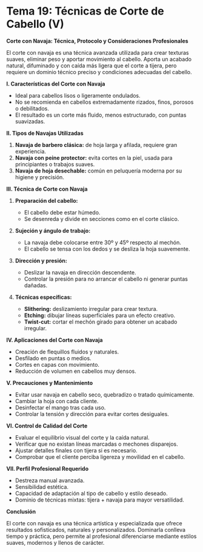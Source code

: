 # Tema 19: Técnicas de Corte de Cabello (V)

**Corte con Navaja: Técnica, Protocolo y Consideraciones Profesionales**

El corte con navaja es una técnica avanzada utilizada para crear texturas suaves, eliminar peso y aportar movimiento al cabello. Aporta un acabado natural, difuminado y con caída más ligera que el corte a tijera, pero requiere un dominio técnico preciso y condiciones adecuadas del cabello.

**I. Características del Corte con Navaja**

- Ideal para cabellos lisos o ligeramente ondulados.
- No se recomienda en cabellos extremadamente rizados, finos, porosos o debilitados.
- El resultado es un corte más fluido, menos estructurado, con puntas suavizadas.

**II. Tipos de Navajas Utilizadas**

1. **Navaja de barbero clásica:** de hoja larga y afilada, requiere gran experiencia.
2. **Navaja con peine protector:** evita cortes en la piel, usada para principiantes o trabajos suaves.
3. **Navaja de hoja desechable:** común en peluquería moderna por su higiene y precisión.

**III. Técnica de Corte con Navaja**

1. **Preparación del cabello:**
   - El cabello debe estar húmedo.
   - Se desenreda y divide en secciones como en el corte clásico.

2. **Sujeción y ángulo de trabajo:**
   - La navaja debe colocarse entre 30º y 45º respecto al mechón.
   - El cabello se tensa con los dedos y se desliza la hoja suavemente.

3. **Dirección y presión:**
   - Deslizar la navaja en dirección descendente.
   - Controlar la presión para no arrancar el cabello ni generar puntas dañadas.

4. **Técnicas específicas:**
   - **Slithering:** deslizamiento irregular para crear textura.
   - **Etching:** dibujar líneas superficiales para un efecto creativo.
   - **Twist-cut:** cortar el mechón girado para obtener un acabado irregular.

**IV. Aplicaciones del Corte con Navaja**

- Creación de flequillos fluidos y naturales.
- Desfilado en puntas o medios.
- Cortes en capas con movimiento.
- Reducción de volumen en cabellos muy densos.

**V. Precauciones y Mantenimiento**

- Evitar usar navaja en cabello seco, quebradizo o tratado químicamente.
- Cambiar la hoja con cada cliente.
- Desinfectar el mango tras cada uso.
- Controlar la tensión y dirección para evitar cortes desiguales.

**VI. Control de Calidad del Corte**

- Evaluar el equilibrio visual del corte y la caída natural.
- Verificar que no existan líneas marcadas o mechones disparejos.
- Ajustar detalles finales con tijera si es necesario.
- Comprobar que el cliente perciba ligereza y movilidad en el cabello.

**VII. Perfil Profesional Requerido**

- Destreza manual avanzada.
- Sensibilidad estética.
- Capacidad de adaptación al tipo de cabello y estilo deseado.
- Dominio de técnicas mixtas: tijera + navaja para mayor versatilidad.

**Conclusión**

El corte con navaja es una técnica artística y especializada que ofrece resultados sofisticados, naturales y personalizados. Dominarla conlleva tiempo y práctica, pero permite al profesional diferenciarse mediante estilos suaves, modernos y llenos de carácter.
